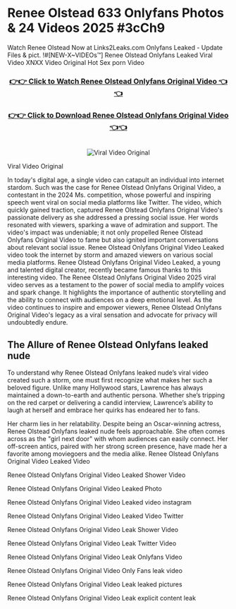 # Renee Olstead 633  Onlyfans Photos & 24 Videos 2025 #3cCh9

Watch Renee Olstead Now at Links2Leaks.com Onlyfans Leaked - Update Files & pict. !#[NEW-X~VIDEOs™] Renee Olstead Onlyfans Leaked Viral Video XNXX Video Original Hot Sex porn Video
<br>
<div align="center">
<h3><a href="https://links2leaks.com/reneeolstead" rel="nofollow">👉👉 Click to Watch Renee Olstead Onlyfans Original Video 👈👈</a></h3>
<h3><a href="https://links2leaks.com/reneeolstead" rel="nofollow">👉👉 Click to Download Renee Olstead Onlyfans Original Video 👈👈</a></h3>
<br>
<a href="https://links2leaks.com/reneeolstead" rel="nofollow"><img src="https://i.ibb.co/Gkj2r4b/banner.png" alt="Viral Video Original" style="max-width: 100%; display: inline-block;" data-target="animated-image.originalImage"></a>
</div>

Viral Video Original

In today's digital age, a single video can catapult an individual into internet stardom. Such was the case for Renee Olstead Onlyfans Original Video, a contestant in the 2024 Ms. competition, whose powerful and inspiring speech went viral on social media platforms like Twitter.
The video, which quickly gained traction, captured Renee Olstead Onlyfans Original Video's passionate delivery as she addressed a pressing social issue. Her words resonated with viewers, sparking a wave of admiration and support. The video's impact was undeniable; it not only propelled Renee Olstead Onlyfans Original Video to fame but also ignited important conversations about relevant social issue.
Renee Olstead Onlyfans Original Video Leaked video took the internet by storm and amazed viewers on various social media platforms. Renee Olstead Onlyfans Original Video Leaked, a young and talented digital creator, recently became famous thanks to this interesting video.
The Renee Olstead Onlyfans Original Video 2025 viral video serves as a testament to the power of social media to amplify voices and spark change. It highlights the importance of authentic storytelling and the ability to connect with audiences on a deep emotional level. As the video continues to inspire and empower viewers, Renee Olstead Onlyfans Original Video's legacy as a viral sensation and advocate for privacy will undoubtedly endure.

<h2>The Allure of Renee Olstead Onlyfans leaked nude</h2>


To understand why Renee Olstead Onlyfans leaked nude’s viral video created such a storm, one must first recognize what makes her such a beloved figure. Unlike many Hollywood stars, Lawrence has always maintained a down-to-earth and authentic persona. Whether she’s tripping on the red carpet or delivering a candid interview, Lawrence’s ability to laugh at herself and embrace her quirks has endeared her to fans.

Her charm lies in her relatability. Despite being an Oscar-winning actress, Renee Olstead Onlyfans leaked nude feels approachable. She often comes across as the "girl next door" with whom audiences can easily connect. Her off-screen antics, paired with her strong screen presence, have made her a favorite among moviegoers and the media alike.
Renee Olstead Onlyfans Original Video Leaked Video

Renee Olstead Onlyfans Original Video Leaked Shower Video

Renee Olstead Onlyfans Original Video Leaked Photo

Renee Olstead Onlyfans Original Video Leaked video instagram

Renee Olstead Onlyfans Original Video Leaked Video Twitter

Renee Olstead Onlyfans Original Video Leak Shower Video

Renee Olstead Onlyfans Original Video Leak Twitter Video

Renee Olstead Onlyfans Original Video Leak Onlyfans Video

Renee Olstead Onlyfans Original Video Only Fans leak video

Renee Olstead Onlyfans Original Video Leak leaked pictures

Renee Olstead Onlyfans Original Video Leak explicit content leak
